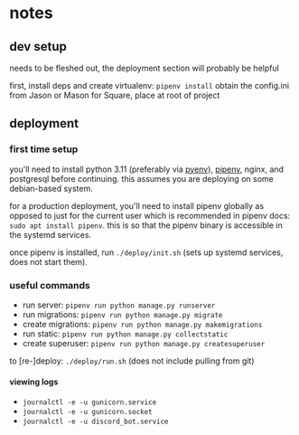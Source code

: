 #  notes

## dev setup 
needs to be fleshed out, the deployment section will probably be helpful

first, install deps and create virtualenv: `pipenv install`
obtain the config.ini from Jason or Mason for Square, place at root of project

## deployment

### first time setup
you'll need to install python 3.11 (preferably via [pyenv](http://github.com/pyenv/pyenv?tab=readme-ov-file)), [pipenv](https://pipenv.pypa.io/en/latest/#install-pipenv-today), nginx, and postgresql before continuing. this assumes you are deploying on some debian-based system.

for a production deployment, you'll need to install pipenv globally as opposed to just for the current user which is recommended in pipenv docs: `sudo apt install pipenv`. this is so that the pipenv binary is accessible in the systemd services.

once pipenv is installed, run `./deploy/init.sh` (sets up systemd services, does not start them).

### useful commands
- run server: `pipenv run python manage.py runserver`
- run migrations: `pipenv run python manage.py migrate`
- create migrations: `pipenv run python manage.py makemigrations`
- run static: `pipenv run python manage.py collectstatic`
- create superuser: `pipenv run python manage.py createsuperuser`

to \[re-\]deploy: `./deploy/run.sh` (does not include pulling from git)

#### viewing logs
- `journalctl -e -u gunicorn.service`
- `journalctl -e -u gunicorn.socket`
- `journalctl -e -u discord_bot.service`
